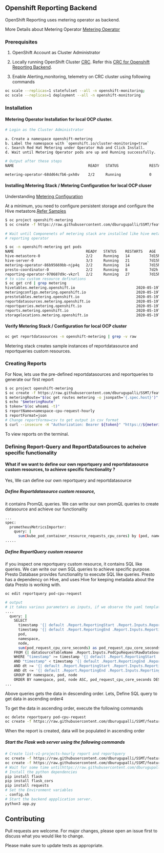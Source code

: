 ## Openshift Reporting Backend

OpenShift Reporting uses metering operator as backend.

More Details about Metering Operator [Metering Operator](https://docs.openshift.com/container-platform/4.3/metering/metering-installing-metering.html)

### Prerequisites 

1. OpenShift Account as Cluster Administrator

2. Locally running OpenShift Cluster [CRC](https://developers.redhat.com/products/codeready-containers). Refer this [CRC for Openshift Reporting Backend](https://github.com/dburugupalli/SSMT/blob/feature-1/Documentation/Installing_crc.md). 

3. Enable Alerting,monitoring, telemetry on CRC cluster using following commands

```bash
oc scale --replicas=1 statefulset --all -n openshift-monitoring; 
oc scale --replicas=1 deployment --all -n openshift-monitoring
```


### Installation

#### Metering Operator Installation for local OCP cluster. 

``` bash
# Login as the Cluster Administrator
 
a. Create a namespace openshift-metering 
b. Label the namespace with `openshift.io/cluster-monitoring=true`
c. Search Red Hat Metering under Operator Hub and Click Install. 
d. Wait until Metering Operator pods are up and Running successfully.

# Output after these steps
NAME                                  READY   STATUS              RESTARTS   AGE

metering-operator-68dd64cfb6-pxh8v    2/2     Running             0          2m49s
```

#### Installing Metering Stack / Metering Configuration for local OCP cluser

Understanding [Metering Configuration](https://docs.openshift.com/container-platform/4.3/metering/configuring_metering/metering-about-configuring.html#metering-about-configuring)

At a minimum, you need to configure persistent storage and configure the Hive metastore.[Refer Samples](https://docs.openshift.com/container-platform/4.3/metering/configuring_metering/metering-about-configuring.html#metering-about-configuring)


```bash
$ oc project openshift-metering
$ oc create -f https://raw.githubusercontent.com/dburugupalli/SSMT/feature-1/openshift-metering-templates/configuration-templates/metering-configuration.yaml
 
# Wait until Componenets of metering stack are installed like hive metastore, presto database and 
# reporting operator 

$ oc -n openshift-metering get pods
NAME                                 READY   STATUS    RESTARTS   AGE
hive-metastore-0                     2/2     Running   14         7d15h
hive-server-0                        3/3     Running   21         7d15h
metering-operator-86b95669bb-njp4q   2/2     Running   14         7d15h
presto-coordinator-0                 2/2     Running   8          7d2h
reporting-operator-978687d9c-vkzrl   2/2     Running   27         7d15h
# to view custom resource definations
$ oc get crd | grep metering
hivetables.metering.openshift.io                            2020-05-19T04:34:42Z
meteringconfigs.metering.openshift.io                       2020-05-19T04:34:42Z
prestotables.metering.openshift.io                          2020-05-19T04:34:42Z
reportdatasources.metering.openshift.io                     2020-05-19T04:34:42Z
reportqueries.metering.openshift.io                         2020-05-19T04:34:42Z
reports.metering.openshift.io                               2020-05-19T04:34:42Z
storagelocations.metering.openshift.io                      2020-05-19T04:34:42Z
```

#### Verify Metering Stack / Configuration for local OCP cluster 

```bash
oc get reportdatasources -n openshift-metering | grep -v raw
```
Metering stack creates sample instances of reportdatasource and reportqueries custom resources. 

### Creating Reports 

For Now, lets use the pre-defined reportdatasources and reportqueries to generate our first report

```bash
$ oc project openshift-metering
$ oc create -f https://raw.githubusercontent.com/dburugupalli/SSMT/feature-1/openshift-metering-templates/reports-templates/namespace-cpu-request-hourly.yaml
$ meteringRoute="$(oc get routes metering -o jsonpath='{.spec.host}')"
$ echo "$meteringRoute"
$ token="$(oc whoami -t)"
$ reportName=namespace-cpu-request-hourly
$ reportFormat=json
# Change reportForma=csv to get output in csv format
$ curl --insecure -H "Authorization: Bearer ${token}" "https://${meteringRoute}/api/v1/reports/get?name=${reportName}&namespace=openshift-metering&format=$reportFormat"
```
To view reports on the terminal. 

### Defining Report-Query and ReportDataSources to acheive specific functionality

#### What if we want to define our own reportquery and reportdatasource custom resources, to achieve specific functionality ? 

Yes, We can define our own reportquery and reportdatasource

##### Define Reportdatasource custom resource, 

it contains PromQL queries. We can write our own promQL queries to create datasource and achieve our functionality 

```bash
...
spec:
  prometheusMetricsImporter:
    query: |
      sum(kube_pod_container_resource_requests_cpu_cores) by (pod, namespace, node)
.....
```

##### Define ReportQuery custom resource

if you inspect one reportquery custom resource, it contains SQL like queries. We can write our own SQL queries to achieve specific purpose. Presto Database provides functionality to execute SQL like queries. Presto has a dependency on Hive, and uses Hive for keeping metadata about the data Presto is working with.

```bash 
oc edit reportquery pod-cpu-request
```
```bash 
# output
# it takes various parameters as inputs, if we observe the yaml template
....
  query: |
    SELECT
      timestamp '{| default .Report.ReportingStart .Report.Inputs.ReportingStart| prestoTimestamp |}' AS period_start,
      timestamp '{| default .Report.ReportingEnd .Report.Inputs.ReportingEnd | prestoTimestamp |}' AS period_end,
      pod,
      namespace,
      node,
      sum(pod_request_cpu_core_seconds) as pod_request_cpu_core_seconds
    FROM {| dataSourceTableName .Report.Inputs.PodCpuRequestRawDataSourceName |}
    WHERE "timestamp" >= timestamp '{| default .Report.ReportingStart .Report.Inputs.ReportingStart | prestoTimestamp |}'
    AND "timestamp" < timestamp '{| default .Report.ReportingEnd .Report.Inputs.ReportingEnd | prestoTimestamp |}'
    AND dt >= '{| default .Report.ReportingStart .Report.Inputs.ReportingStart | prometheusMetricPartitionFormat |}'
    AND dt <= '{| default .Report.ReportingEnd .Report.Inputs.ReportingEnd | prometheusMetricPartitionFormat |}'
    GROUP BY namespace, pod, node
    ORDER BY namespace, pod, node ASC, pod_request_cpu_core_seconds DESC
...
```
Above queries gets the data in descending order. Lets, Define SQL query to get data in ascending order4

To get the data in ascending order, execute the following commands 

```bash 
oc delete reportquery pod-cpu-request
oc create -f https://raw.githubusercontent.com/dburugupalli/SSMT/feature-1/openshift-metering-templates/reportquery-templates/create-pod-cpu-request-reportquery.yaml
```
When the report is created, data will be populated in ascending order

##### Start the Flask web server using the following commands
```bash
# Create list-v1-projects-hourly report and reportquery 
oc create -f https://raw.githubusercontent.com/dburugupalli/SSMT/feature2/openshift-metering-templates/reportquery-templates/list-all-projects-v1-reportquery.yaml
oc create -f https://raw.githubusercontent.com/dburugupalli/SSMT/feature2/openshift-metering-templates/reports-templates/list-all-projects-v1-hourly.yaml
# Wait for some time untilhttps://raw.githubusercontent.com/dburugupalli/SSMT/feature2/openshift-metering-templates/reports-templates/list-all-projects-v1-hourly.yaml reports get generated.
# Install the python dependencies
pip install flask 
pip install flask_cors
pip install requests
# Set the Environment variables
. config.sh 
# Start the backend appplication server.
python3 app.py
```
## Contributing
Pull requests are welcome. For major changes, please open an issue first to discuss what you would like to change.

Please make sure to update tests as appropriate.

